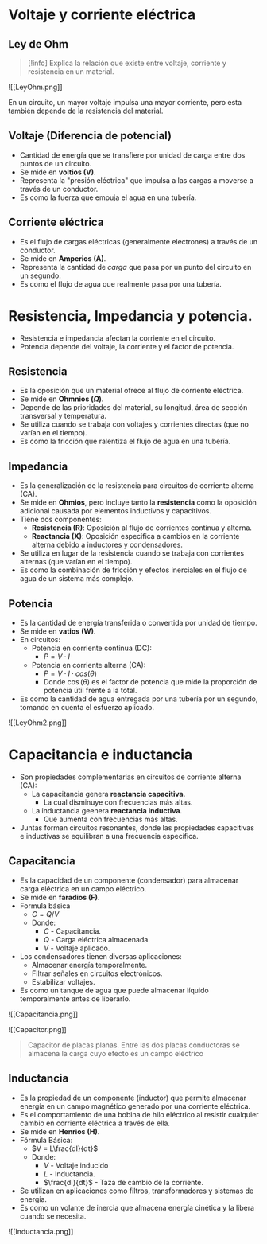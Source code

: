 # Voltaje y corriente eléctrica

## Ley de Ohm

> [!info]
> Explica la relación que existe entre voltaje, corriente y resistencia en un material.


![[LeyOhm.png]]

En un circuito, un mayor voltaje impulsa una mayor corriente, pero esta también depende de la resistencia del material.

## Voltaje (Diferencia de potencial)
- Cantidad de energía que se transfiere por unidad de carga entre dos puntos de un circuito.
- Se mide en **voltios (V)**.
- Representa la "presión eléctrica" que impulsa a las cargas a moverse a través de un conductor.
- Es como la fuerza que empuja el agua en una tubería.

## Corriente eléctrica
- Es el flujo de cargas eléctricas (generalmente electrones) a través de un conductor.
- Se mide en **Amperios (A)**.
- Representa la cantidad de *carga* que pasa por un punto del circuito en un segundo.
- Es como el flujo de agua que realmente pasa por una tubería.

# Resistencia, Impedancia y potencia.

- Resistencia e impedancia afectan la corriente en el circuito.
- Potencia depende del voltaje, la corriente y el factor de potencia.

## Resistencia
- Es la oposición que un material ofrece al flujo de corriente eléctrica.
- Se mide en **Ohmnios ($\Omega$)**.
- Depende de las prioridades del material, su longitud, área de sección transversal y temperatura.
- Se utiliza cuando se trabaja con voltajes y corrientes directas (que no varían en el tiempo).
- Es como la fricción que ralentiza el flujo de agua en una tubería.

## Impedancia
- Es la generalización de la resistencia para circuitos de corriente alterna (CA).
- Se mide en **Ohmios**, pero incluye tanto la **resistencia** como la oposición adicional causada por elementos inductivos y capacitivos.
- Tiene dos componentes:
	- **Resistencia (R)**: Oposición al flujo de corrientes continua y alterna.
	- **Reactancia (X)**: Oposición especifica a cambios en la corriente alterna debido a inductores y condensadores.
- Se utiliza en lugar de la resistencia cuando se trabaja con corrientes alternas (que varían en el tiempo).
- Es como la combinación de fricción y efectos inerciales en el flujo de agua de un sistema más complejo.

## Potencia
- Es la cantidad de energía transferida o convertida por unidad de tiempo.
- Se mide en **vatios (W)**.
- En circuitos:
	- Potencia en corriente continua (DC):
		- $P = V \cdot I$
	- Potencia en corriente alterna (CA):
		- $P = V \cdot I \cdot cos(\theta)$
		- Donde $\cos(\theta)$ es el factor de potencia que mide la proporción de potencia útil frente a la total.
- Es como la cantidad de agua entregada por una tubería por un segundo, tomando en cuenta el esfuerzo aplicado.

![[LeyOhm2.png]]

# Capacitancia e inductancia

- Son propiedades complementarias en circuitos de corriente alterna (CA):
	- La capacitancia genera **reactancia capacitiva**.
		- La cual disminuye con frecuencias más altas.
	- La inductancia geenera **reactancia inductiva**.
		- Que aumenta con frecuencias más altas.
- Juntas forman circuitos resonantes, donde las propiedades capacitivas e inductivas se equilibran a una frecuencia específica.

## Capacitancia
- Es la capacidad de un componente (condensador) para almacenar carga eléctrica en un campo eléctrico.
- Se mide en **faradios (F)**.
- Formula básica
	- $C = Q/V$
	- Donde:
		- $C$ - Capacitancia.
		- $Q$ - Carga eléctrica almacenada.
		- $V$ - Voltaje aplicado.
- Los condensadores tienen diversas aplicaciones:
	- Almacenar energía temporalmente.
	- Filtrar señales en circuitos electrónicos.
	- Estabilizar voltajes.
- Es como un tanque de agua que puede almacenar líquido temporalmente antes de liberarlo.

![[Capacitancia.png]]

![[Capacitor.png]]

> Capacitor de placas planas. Entre las dos placas conductoras se almacena la carga cuyo efecto es un campo eléctrico 

## Inductancia
- Es la propiedad de un componente (inductor) que permite almacenar energía en un campo magnético generado por una corriente eléctrica.
- Es el comportamiento de una bobina de hilo eléctrico al resistir cualquier cambio en corriente eléctrica a través de ella.
- Se mide en **Henrios (H)**.
- Fórmula Básica:
	- $V = L\frac{dI}{dt}$
	- Donde:
		- $V$ - Voltaje inducido
		- $L$ - Inductancia.
		- $\frac{dI}{dt}$ - Taza de cambio de la corriente.
- Se utilizan en aplicaciones como filtros, transformadores y sistemas de energía.
- Es como un volante de inercia que almacena energía cinética y la libera cuando se necesita.

![[Inductancia.png]]

